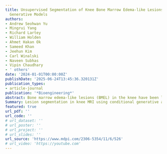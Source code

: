 ```yaml
---
title: Unsupervised Segmentation of Knee Bone Marrow Edema-like Lesions Using Conditional
  Generative Models
authors:
- Andrew Seohwan Yu
- Mingrui Yang
- Richard Lartey
- William Holden
- Ahmet Hakan Ok
- Sameed Khan
- Jeehun Kim
- Carl Winalski
- Naveen Subhas
- Vipin Chaudhary
- ' others'
date: '2024-01-01T00:00:00Z'
publishDate: '2025-06-24T13:45:36.320131Z'
publication_types:
- article-journal
publication: '*Bioengineering*'
abstract: Bone marrow edema-like lesions (BMEL) in the knee have been linked to the symptoms and progression of osteoarthritis (OA), a highly prevalent disease with profound public health implications. Manual and semi-automatic segmentations of BMELs in magnetic resonance images (MRI) have been used to quantify the significance of BMELs. However, their utilization is hampered by the labor-intensive and time-consuming nature of the process as well as by annotator bias, especially since BMELs exhibit various sizes and irregular shapes with diffuse signal that lead to poor intra- and inter-rater reliability. In this study, we propose a novel unsupervised method for fully automated segmentation of BMELs that leverages conditional diffusion models, multiple MRI sequences that have different contrast of BMELs, and anomaly detection that do not rely on costly and error-prone annotations. We also analyze BMEL segmentation annotations from multiple experts, reporting intra-/inter-rater variability and setting better benchmarks for BMEL segmentation performance.
Summary: Lesion segmentation in knee MRI using conditional generative adversarial nets (cGAN) and anomaly detection
featured: true
url_pdf: ''
url_code: ''
# url_dataset: ''
# url_poster: ''
# url_project: ''
# url_slides: ''
url_source: 'https://www.mdpi.com/2306-5354/11/6/526'
# url_video: 'https://youtube.com'
---
```

